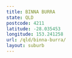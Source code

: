 ```yaml
---
title: BINNA BURRA
state: QLD
postcode: 4211
latitude: -28.035453
longitude: 153.241258
url: /qld/binna-burra/
layout: suburb
---
```

